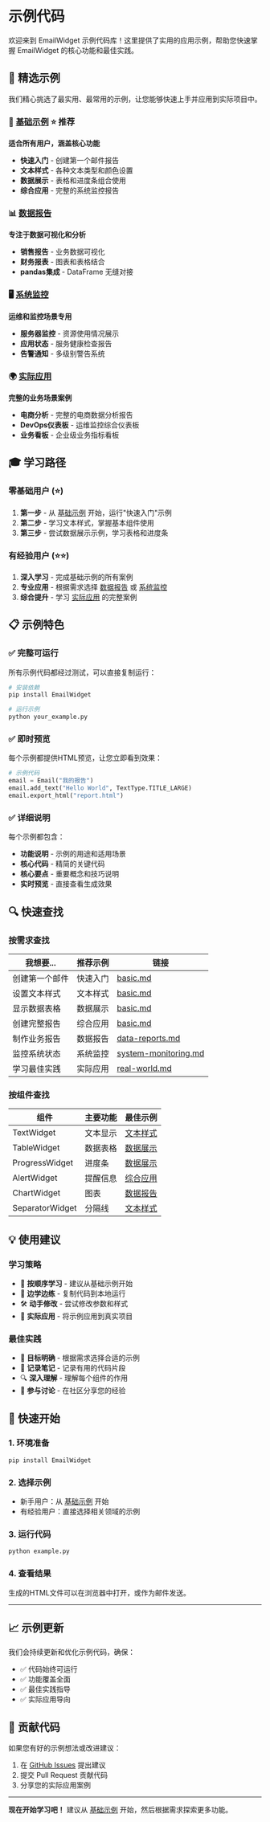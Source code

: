 # 示例代码

欢迎来到 EmailWidget 示例代码库！这里提供了实用的应用示例，帮助您快速掌握 EmailWidget 的核心功能和最佳实践。

## 🎯 精选示例

我们精心挑选了最实用、最常用的示例，让您能够快速上手并应用到实际项目中。

### 🚀 [基础示例](basic.md) ⭐ 推荐
**适合所有用户，涵盖核心功能**
- **快速入门** - 创建第一个邮件报告
- **文本样式** - 各种文本类型和颜色设置
- **数据展示** - 表格和进度条组合使用
- **综合应用** - 完整的系统监控报告

### 📊 [数据报告](data-reports.md)
**专注于数据可视化和分析**
- **销售报告** - 业务数据可视化
- **财务报表** - 图表和表格结合
- **pandas集成** - DataFrame 无缝对接

### 🖥️ [系统监控](system-monitoring.md)
**运维和监控场景专用**
- **服务器监控** - 资源使用情况展示
- **应用状态** - 服务健康检查报告
- **告警通知** - 多级别警告系统

### 🌍 [实际应用](real-world.md)
**完整的业务场景案例**
- **电商分析** - 完整的电商数据分析报告
- **DevOps仪表板** - 运维监控综合仪表板
- **业务看板** - 企业级业务指标看板

## 🎓 学习路径

### 零基础用户 (⭐)
1. **第一步** - 从 [基础示例](basic.md) 开始，运行"快速入门"示例
2. **第二步** - 学习文本样式，掌握基本组件使用
3. **第三步** - 尝试数据展示示例，学习表格和进度条

### 有经验用户 (⭐⭐)
1. **深入学习** - 完成基础示例的所有案例
2. **专业应用** - 根据需求选择 [数据报告](data-reports.md) 或 [系统监控](system-monitoring.md)
3. **综合提升** - 学习 [实际应用](real-world.md) 的完整案例

## 📋 示例特色

### ✅ 完整可运行
所有示例代码都经过测试，可以直接复制运行：

```bash
# 安装依赖
pip install EmailWidget

# 运行示例
python your_example.py
```

### ✅ 即时预览
每个示例都提供HTML预览，让您立即看到效果：

```python
# 示例代码
email = Email("我的报告")
email.add_text("Hello World", TextType.TITLE_LARGE)
email.export_html("report.html")
```

### ✅ 详细说明
每个示例都包含：
- **功能说明** - 示例的用途和适用场景
- **核心代码** - 精简的关键代码
- **核心要点** - 重要概念和技巧说明
- **实时预览** - 直接查看生成效果

## 🔍 快速查找

### 按需求查找

| 我想要... | 推荐示例 | 链接 |
|-----------|----------|------|
| 创建第一个邮件 | 快速入门 | [basic.md](basic.md#quick-start) |
| 设置文本样式 | 文本样式 | [basic.md](basic.md#text-styles) |
| 显示数据表格 | 数据展示 | [basic.md](basic.md#data-display) |
| 创建完整报告 | 综合应用 | [basic.md](basic.md#comprehensive) |
| 制作业务报告 | 数据报告 | [data-reports.md](data-reports.md) |
| 监控系统状态 | 系统监控 | [system-monitoring.md](system-monitoring.md) |
| 学习最佳实践 | 实际应用 | [real-world.md](real-world.md) |

### 按组件查找

| 组件 | 主要功能 | 最佳示例 |
|------|----------|----------|
| TextWidget | 文本显示 | [文本样式](basic.md#text-styles) |
| TableWidget | 数据表格 | [数据展示](basic.md#data-display) |
| ProgressWidget | 进度条 | [数据展示](basic.md#data-display) |
| AlertWidget | 提醒信息 | [综合应用](basic.md#comprehensive) |
| ChartWidget | 图表 | [数据报告](data-reports.md) |
| SeparatorWidget | 分隔线 | [文本样式](basic.md#text-styles) |

## 💡 使用建议

### 学习策略
- 📖 **按顺序学习** - 建议从基础示例开始
- 🔄 **边学边练** - 复制代码到本地运行
- 🛠️ **动手修改** - 尝试修改参数和样式
- 📧 **实际应用** - 将示例应用到真实项目

### 最佳实践
- 🎯 **目标明确** - 根据需求选择合适的示例
- 📝 **记录笔记** - 记录有用的代码片段
- 🔍 **深入理解** - 理解每个组件的作用
- 💬 **参与讨论** - 在社区分享您的经验

## 🚀 快速开始

### 1. 环境准备
```bash
pip install EmailWidget
```

### 2. 选择示例
- 新手用户：从 [基础示例](basic.md) 开始
- 有经验用户：直接选择相关领域的示例

### 3. 运行代码
```bash
python example.py
```

### 4. 查看结果
生成的HTML文件可以在浏览器中打开，或作为邮件发送。

---

## 📈 示例更新

我们会持续更新和优化示例代码，确保：
- ✅ 代码始终可运行
- ✅ 功能覆盖全面
- ✅ 最佳实践指导
- ✅ 实际应用导向

## 🤝 贡献代码

如果您有好的示例想法或改进建议：

1. 在 [GitHub Issues](https://github.com/271374667/EmailWidget/issues) 提出建议
2. 提交 Pull Request 贡献代码
3. 分享您的实际应用案例

---

**现在开始学习吧！** 建议从 [基础示例](basic.md) 开始，然后根据需求探索更多功能。